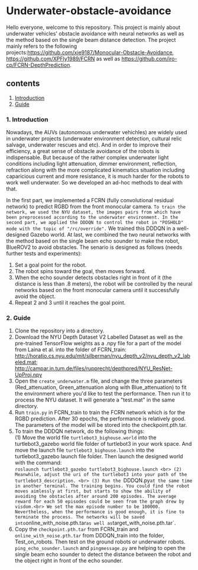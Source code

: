 # Underwater-obstacle-avoidance

Hello everyone, welcome to this repository. This project is mainly about underwater vehicles' obstacle avoidance with neural networks as well as the method based on the single beam distance detection. The project mainly refers to the following projects:https://github.com/xie9187/Monocular-Obstacle-Avoidance, https://github.com/XPFly1989/FCRN as well as https://github.com/iro-cp/FCRN-DepthPrediction.
## contents
   1. [Introduction](https://github.com/2590477658/Underwater-obstacle-avoidance#1-introduction)
   2. [ Guide](https://github.com/2590477658/Underwater-obstacle-avoidance/blob/master/README.md#2-guide)  
### 1. Introduction
Nowadays, the AUVs (autonomous underwater vehichles) are widely used in underwater projects (underwater environment detection, cultural relic salvage, underwater rescues and etc). And in order to improve their efficiency, a great sense of obstacle avoidance of the robots is indispensable. But because of the rather complex underwater light conditions including light attenuation, dimmer environment, reflection, refraction along with the more complicated kinematics situation including caparicious current and more resistance, it is much harder for the robots to work well underwater. So we developed an ad-hoc methods to deal with that.

In the first part, we implemented a FCRN (fully convolutional residual network) to predict RGBD from the front monocular camera. `To train the network, we used the NYU dataset, the images pairs from which have been preprocessed according to the underwater environment. In the second part, we applied the DDDQN to control the robot in "POSHOLD" mode with the topic of "/rc/override".` We trained this DDDQN in a well-designed Gazebo world. At last, we combined the two neural networks with the method based on the single beam echo sounder to make the robot, BlueROV2 to avoid obstacles. The senario is designed as follows (needs further tests and experiments):<br>
1. Set a goal point for the robot.<br>
2. The robot spins toward the goal, then moves forward.<br>
3. When the echo sounder detects obstacles right in front of it (the distance is less than .8 meters), the robot will be controlled by the neural networks based on the front monocular camera until it successfully avoid the object.<br>
4. Repeat 2 and 3 until it reaches the goal point.
### 2. Guide
1. Clone the repository into a directory.
2. Download the NYU Depth Dataset V2 Labelled Dataset as well as the pre-trained TensorFlow weights as a .npy file for a part of the model from Laina et al. into the folder of FCRN_train: <br>
http://horatio.cs.nyu.edu/mit/silberman/nyu_depth_v2/nyu_depth_v2_labeled.mat; <br>
http://campar.in.tum.de/files/rupprecht/depthpred/NYU_ResNet-UpProj.npy 
3. Open the `create_underwater.m` file, and change the three parameters (Red_attenuation, Green_attenuation along with Blue_attenuation) to fit the environment where you'd like to test the  performance. Then run it to process the NYU dataset. It will generate a "test.mat" in the same directory.
4. Run `train.py` in FCRN_train to train the FCRN network which is for the RGBD prediction. After 30 epochs, the performance is relatively good. The parameters of the model will be stored into the checkpoint.pth.tar.
5. To train the DDDQN network, do the following things: <br>
(1) Move the world file `turtlebot3_bighouse.world` into the turtlebot3_gazebo world file folder of turtlebot3 in your work space. And move the launch file `turtlebot3_bighouse.launch` into the turtlebot3_gazebo launch file folder. Then launch the designed world with the command: <br>
`roslaunch turtlebot3_gazebo turtlebot3_bighouse.launch <br>
(2) Meanwhile, adjust the uri of the turtlebot3 into your path of the turtlebot3_description. <br>
(3) Run the `DDDQN.py` at the same time in another terminal. The training begins. You could find the robot moves aimlessly at first, but starts to show the ability of avoiding the obstacles after around 200 episodes. The average reward for each 50 episodes could be seen from the graph drew by visdom.<br>
We set the max episode number to be 100000. Nevertheless, when the performance is good enough, it is fine to terminate the process. The networks will be saved into `online_with_noise.pth.tar` as well as `target_with_noise.pth.tar`.
6. Copy the `checkpoint.pth.tar` from FCRN_train and `online_with_noise.pth.tar` from DDDQN_train into the folder, Test_on_robots. Then test on the ground robots or underwater robots.<br>
`ping_echo_sounder.launch` and `pingmessage.py` are helping to open the single beam echo sounder to detect the distance between the robot and the object right in front of the echo sounder.
